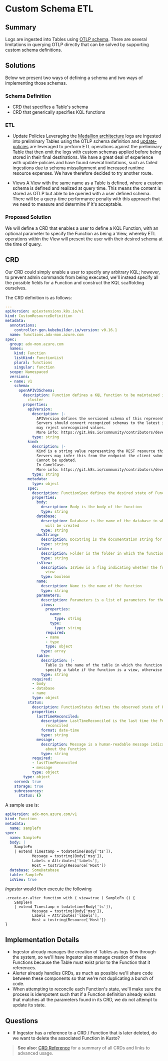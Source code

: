 # Custom Schema ETL

## Summary

Logs are ingested into Tables using [OTLP schema](https://opentelemetry.io/docs/specs/otel/logs/data-model/#log-and-event-record-definition). There are several limitations in querying OTLP directly that can be solved by supporting custom schema definitions.

## Solutions

Below we present two ways of defining a schema and two ways of implementing those schemas.

### Schema Definition

- CRD that specifies a Table's schema
- CRD that generically specifies KQL functions

### ETL

- Update Policies
Leveraging the [Medallion architecture](https://learn.microsoft.com/en-us/azure/databricks/lakehouse/medallion) logs are ingested into preliminary Tables using the OTLP schema definition and [update-policies](https://learn.microsoft.com/en-us/azure/data-explorer/open-telemetry-connector?tabs=command-line) are leveraged to perform ETL operations against the preliminary Table that then emit the logs with custom schemas applied before being stored in their final destinations. We have a great deal of experience with update-policies and have found several limitations, such as failed ingestions due to schema missalignment and increased runtime resource expenses. We have therefore decided to try another route.

- Views
A [View](https://learn.microsoft.com/en-us/kusto/query/schema-entities/views?view=microsoft-fabric) with the same name as a Table is defined, where a custom schema is defined and realized at query time. This means the content is stored as OTLP but able to be queried with a user defined schema. There will be a query-time performance penalty with this approach that we need to measure and determine if it's acceptable. 

### Proposed Solution

We will define a CRD that enables a user to define a KQL Function, with an optional parameter to specify the Function as being a View, whereby ETL operations within the View will present the user with their desired schema at the time of query.

## CRD

Our CRD could simply enable a user to specify any arbitrary KQL; however, to prevent admin commands from being executed, we'll instead specify all the possible fields for a Function and construct the KQL scaffolding ourselves.

The CRD definition is as follows:

```yaml
---
apiVersion: apiextensions.k8s.io/v1
kind: CustomResourceDefinition
metadata:
  annotations:
    controller-gen.kubebuilder.io/version: v0.16.1
  name: functions.adx-mon.azure.com
spec:
  group: adx-mon.azure.com
  names:
    kind: Function
    listKind: FunctionList
    plural: functions
    singular: function
  scope: Namespaced
  versions:
  - name: v1
    schema:
      openAPIV3Schema:
        description: Function defines a KQL function to be maintained in the Kusto
          cluster
        properties:
          apiVersion:
            description: |-
              APIVersion defines the versioned schema of this representation of an object.
              Servers should convert recognized schemas to the latest internal value, and
              may reject unrecognized values.
              More info: https://git.k8s.io/community/contributors/devel/sig-architecture/api-conventions.md#resources
            type: string
          kind:
            description: |-
              Kind is a string value representing the REST resource this object represents.
              Servers may infer this from the endpoint the client submits requests to.
              Cannot be updated.
              In CamelCase.
              More info: https://git.k8s.io/community/contributors/devel/sig-architecture/api-conventions.md#types-kinds
            type: string
          metadata:
            type: object
          spec:
            description: FunctionSpec defines the desired state of Function
            properties:
              body:
                description: Body is the body of the function
                type: string
              database:
                description: Database is the name of the database in which the function
                  will be created
                type: string
              docString:
                description: DocString is the documentation string for the function
                type: string
              folder:
                description: Folder is the folder in which the function will be created
                type: string
              isView:
                description: IsView is a flag indicating whether the function is a
                  view
                type: boolean
              name:
                description: Name is the name of the function
                type: string
              parameters:
                description: Parameters is a list of parameters for the function
                items:
                  properties:
                    name:
                      type: string
                    type:
                      type: string
                  required:
                  - name
                  - type
                  type: object
                type: array
              table:
                description: |-
                  Table is the name of the table in which the function will be created. We must
                  specify a table if the function is a view, otherwise the Table name is optional.
                type: string
            required:
            - body
            - database
            - name
            type: object
          status:
            description: FunctionStatus defines the observed state of Function
            properties:
              lastTimeReconciled:
                description: LastTimeReconciled is the last time the Function was
                  reconciled
                format: date-time
                type: string
              message:
                description: Message is a human-readable message indicating details
                  about the Function
                type: string
            required:
            - lastTimeReconciled
            - message
            type: object
        type: object
    served: true
    storage: true
    subresources:
      status: {}
```

A sample use is:

```yaml
apiVersion: adx-mon.azure.com/v1
kind: Function
metadata:
  name: samplefn
spec:
  name: SampleFn
  body: |
    SampleFn
    | extend Timestamp = todatetime(Body['ts']),
            Message = tostring(Body['msg']),
            Labels = Attributes['labels'],
            Host = tostring(Resource['Host'])
  database: SomeDatabase
  table: SampleFn
  isView: true
```

_Ingestor_ would then execute the following 

```kql
.create-or-alter function with ( view=true ) SampleFn () {
    SampleFn
    | extend Timestamp = todatetime(Body['ts']),
            Message = tostring(Body['msg']),
            Labels = Attributes['labels'],
            Host = tostring(Resource['Host'])
}
```

## Implementation Details

- Ingestor already manages the creation of Tables as logs flow through the system, so we'll have Ingestor also manage creation of these Functions because the Table must exist prior to the Function that it references.
- Alerter already handles CRDs, as much as possible we'll share code between these components so that we're not duplicating a bunch of code.
- When attempting to reconcile each Function's state, we'll make sure the process is idempotent such that if a Function definition already exists that matches all the parameters found in its CRD, we do not attempt to update its state.

## Questions
- If Ingestor has a reference to a CRD / Function that is later deleted, do we want to delete the associated Function in Kusto?

> **See also:** [CRD Reference](../crds.md) for a summary of all CRDs and links to advanced usage.